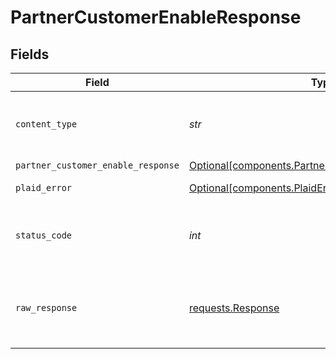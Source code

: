 # PartnerCustomerEnableResponse


## Fields

| Field                                                                                                      | Type                                                                                                       | Required                                                                                                   | Description                                                                                                |
| ---------------------------------------------------------------------------------------------------------- | ---------------------------------------------------------------------------------------------------------- | ---------------------------------------------------------------------------------------------------------- | ---------------------------------------------------------------------------------------------------------- |
| `content_type`                                                                                             | *str*                                                                                                      | :heavy_check_mark:                                                                                         | HTTP response content type for this operation                                                              |
| `partner_customer_enable_response`                                                                         | [Optional[components.PartnerCustomerEnableResponse]](../../models/shared/partnercustomerenableresponse.md) | :heavy_minus_sign:                                                                                         | OK                                                                                                         |
| `plaid_error`                                                                                              | [Optional[components.PlaidError]](../../models/shared/plaiderror.md)                                       | :heavy_minus_sign:                                                                                         | Error response                                                                                             |
| `status_code`                                                                                              | *int*                                                                                                      | :heavy_check_mark:                                                                                         | HTTP response status code for this operation                                                               |
| `raw_response`                                                                                             | [requests.Response](https://requests.readthedocs.io/en/latest/api/#requests.Response)                      | :heavy_minus_sign:                                                                                         | Raw HTTP response; suitable for custom response parsing                                                    |